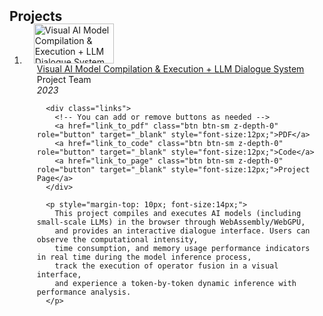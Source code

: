 <h2 id="projects" style="margin: 2px 0px -15px;">Projects</h2>

<div class="project">
<ol class="bibliography">

<li>
<div class="pub-row">
  <div class="col-sm-3 abbr" style="position: relative;padding-right: 15px;padding-left: 15px;">
    <!-- You can replace this with a relevant project thumbnail -->
    <img 
  src="data:image/png;base64,iVBORw0KGgoAAAANSUhEUgAAAI AAAA BAAQAAAAe4Mh9AAABm0lEQVR4nO2ZMU7DQBCFv3EXjMEXmAE3SAR+qzFCVFWyQAgkrRScIq05Qp5gI08qCKQiZc7zxxqu5lgn8Z5z7d5EMDwZGAQFj8m6Tn+2y8GlZRXDvBLjMT4FYpS2HUhFUbd9JeJ8ZDDgtXOU5LWR0k1FrTQXA/ARzD2MOvEbrQuFXIsQkR9nKx+IbRkujkB+kUCmw5MyccBlzGFzA4i9Kjg6N/n2uq7NH/OEuUPvz8cs+ujNQTI1Az0Wuv8+nJgaom3XFkIAAwpo/UMsn3Tt4xPiZPBqLPTSlNheLrrYOT0/n6HuKq9m24gpNBUVXOpMu19a/lOYrk/Kq8JRDPsXN07V3ZpdMGM8ma8dzZpyi3Q4h3F0NRFah/colhTZ8Cu+Z2KlyzTm8F1fxnEER/BLgrjHdSwlFxU2HwkG3y6O8h2ZQawAAAAASUVORK5CYII=" 
  alt="Visual AI Model Compilation & Execution + LLM Dialogue System Icon" 
  width="128" 
  height="64" 
/>
  </div>
  <div class="col-sm-9" style="position: relative;padding-right: 15px;padding-left: 20px;">
      <!-- You can replace the link, title, and other information as needed -->
      <div class="title"><a href="link_to_pdf_or_project_page">Visual AI Model Compilation & Execution + LLM Dialogue System</a></div>
      <div class="author">Project Team</div>
      <div class="periodical"><em>2023</em></div>

      <div class="links">
        <!-- You can add or remove buttons as needed -->
        <a href="link_to_pdf" class="btn btn-sm z-depth-0" role="button" target="_blank" style="font-size:12px;">PDF</a>
        <a href="link_to_code" class="btn btn-sm z-depth-0" role="button" target="_blank" style="font-size:12px;">Code</a>
        <a href="link_to_page" class="btn btn-sm z-depth-0" role="button" target="_blank" style="font-size:12px;">Project Page</a>
      </div>

      <p style="margin-top: 10px; font-size:14px;">
        This project compiles and executes AI models (including small-scale LLMs) in the browser through WebAssembly/WebGPU,
        and provides an interactive dialogue interface. Users can observe the computational intensity,
        time consumption, and memory usage performance indicators in real time during the model inference process,
        track the execution of operator fusion in a visual interface,
        and experience a token-by-token dynamic inference with performance analysis.
      </p>
  </div>
</div>
</li>
<br>

</ol>
</div>
